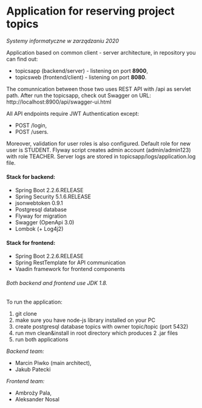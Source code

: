 # **Application for reserving project topics**

_Systemy informatyczne w zarządzaniu 2020_

Application based on common client - server architecture, in
repository you can find out:
- topicsapp (backend/server) - listening on port **8900**,
- topicsweb (frontend/client) - listening on port **8080**.

The comunnication between those two uses REST API with /api as
servlet path.
After run the topicsapp, check out Swagger on URL:
http://localhost:8900/api/swagger-ui.html

All API endpoints require JWT Authentication except:
- POST /login,
- POST /users.

Moreover, validation for user roles is also configured. Default role for new user is STUDENT.
Flyway script creates admin account (admin/admin123) with role TEACHER.
Server logs are stored in topicsapp/logs/application.log file.

#### Stack for backend:
- Spring Boot 2.2.6.RELEASE
- Spring Security 5.1.6.RELEASE
- jsonwebtoken 0.9.1
- Postgresql database
- Flyway for migration
- Swagger (OpenApi 3.0)
- Lombok (+ Log4j2)

#### Stack for frontend:
- Spring Boot 2.2.6.RELEASE
- Spring RestTemplate for API communication
- Vaadin framework for frontend components

###### Both backend and frontend use JDK 1.8.

To run the application:
1) git clone
2) make sure you have node-js library installed on your PC
3) create postgresql database topics with owner topic/topic  (port 5432)
4) run mvn clean&install in root directory which produces 2 .jar files
5) run both applications

_Backend team:_
- Marcin Piwko (main architect), 
- Jakub Patecki

_Frontend team:_
- Ambroży Pala,
- Aleksander Nosal

